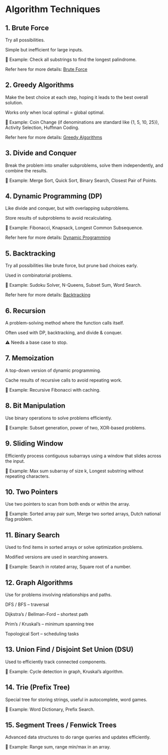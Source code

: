 # Algorithm Techniques

## 1. Brute Force

Try all possibilities.

Simple but inefficient for large inputs.

📌 Example: Check all substrings to find the longest palindrome.

Refer here for more details: [Brute Force](src/main/java/com/algo/bruteForce/README.md)

## 2. Greedy Algorithms

Make the best choice at each step, hoping it leads to the best overall solution.

Works only when local optimal = global optimal.

📌 Example: Coin Change (if denominations are standard like {1, 5, 10, 25}), Activity Selection, Huffman Coding.

Refer here for more details: [Greedy Algorithms](src/main/java/com/algo/greedy/README.md)

## 3. Divide and Conquer

Break the problem into smaller subproblems, solve them independently, and combine the results.

📌 Example: Merge Sort, Quick Sort, Binary Search, Closest Pair of Points.

## 4. Dynamic Programming (DP)

Like divide and conquer, but with overlapping subproblems.

Store results of subproblems to avoid recalculating.

📌 Example: Fibonacci, Knapsack, Longest Common Subsequence.

Refer here for more details: [Dynamic Programming](src/main/java/com/algo/dynamicProgramming/README.md)

## 5. Backtracking

Try all possibilities like brute force, but prune bad choices early.

Used in combinatorial problems.

📌 Example: Sudoku Solver, N-Queens, Subset Sum, Word Search.

Refer here for more details: [Backtracking](src/main/java/com/algo/backtracking/README.md)

## 6. Recursion

A problem-solving method where the function calls itself.

Often used with DP, backtracking, and divide & conquer.

⚠️ Needs a base case to stop.

## 7. Memoization

A top-down version of dynamic programming.

Cache results of recursive calls to avoid repeating work.

📌 Example: Recursive Fibonacci with caching.

## 8. Bit Manipulation

Use binary operations to solve problems efficiently.

📌 Example: Subset generation, power of two, XOR-based problems.

## 9. Sliding Window
Efficiently process contiguous subarrays using a window that slides across the input.

📌 Example: Max sum subarray of size k, Longest substring without repeating characters.

## 10. Two Pointers
Use two pointers to scan from both ends or within the array.

📌 Example: Sorted array pair sum, Merge two sorted arrays, Dutch national flag problem.

## 11. Binary Search
Used to find items in sorted arrays or solve optimization problems.

Modified versions are used in searching answers.

📌 Example: Search in rotated array, Square root of a number.

## 12. Graph Algorithms
Use for problems involving relationships and paths.

DFS / BFS – traversal

Dijkstra’s / Bellman-Ford – shortest path

Prim’s / Kruskal’s – minimum spanning tree

Topological Sort – scheduling tasks

## 13. Union Find / Disjoint Set Union (DSU)
Used to efficiently track connected components.

📌 Example: Cycle detection in graph, Kruskal’s algorithm.

## 14. Trie (Prefix Tree)
Special tree for storing strings, useful in autocomplete, word games.

📌 Example: Word Dictionary, Prefix Search.

## 15. Segment Trees / Fenwick Trees
Advanced data structures to do range queries and updates efficiently.

📌 Example: Range sum, range min/max in an array.
